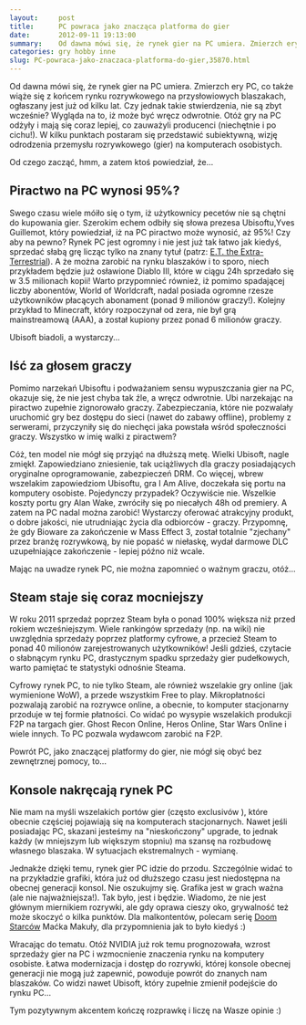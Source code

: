 ```yaml
---
layout:     post
title:      PC powraca jako znacząca platforma do gier
date:       2012-09-11 19:13:00
summary:    Od dawna mówi się, że rynek gier na PC umiera. Zmierzch ery PC, co także wiąże się z końcem rynku rozrywkowego na przysłowiowych blaszakach, ogłaszany jest już od kilku lat. Czy jednak takie stwierdzenia, nie są zbyt wcześnie? Wygląda na to, iż może być wręcz odwrotnie. Otóż gry na PC odżyły i mają się coraz lepiej, co zauważyli producenci (niechętnie i po cichu!). W kilku punktach postaram się pr...
categories: gry hobby inne
slug: PC-powraca-jako-znaczaca-platforma-do-gier,35870.html
---
```




Od dawna mówi się, że rynek gier na PC umiera. Zmierzch ery PC, co także wiąże się z końcem rynku rozrywkowego na przysłowiowych blaszakach, ogłaszany jest już od kilku lat. Czy jednak takie stwierdzenia, nie są zbyt wcześnie? Wygląda na to, iż może być wręcz odwrotnie. Otóż gry na PC odżyły i mają się coraz lepiej, co zauważyli producenci (niechętnie i po cichu!). W kilku punktach postaram się przedstawić subiektywną, wizję odrodzenia przemysłu rozrywkowego (gier) na komputerach osobistych. 

Od czego zacząć, hmm, a zatem ktoś powiedział, że...


## Piractwo na PC wynosi 95%?

Swego czasu wiele móiło się o tym, iż użytkownicy pecetów nie są chętni do kupowania gier. Szerokim echem odbiły się słowa prezesa Ubisoftu,Yves Guillemot, który powiedział, iż na PC piractwo może wynosić, aż 95%! Czy aby na pewno? Rynek PC jest ogromny i nie jest już tak łatwo jak kiedyś, sprzedać słabą grę licząc tylko na znany tytuł (patrz: [E.T. the Extra-Terrestrial](http://en.wikipedia.org/wiki/E.T._the_Extra-Terrestrial_(video_game))). A że można zarobić na rynku blaszaków i to sporo, niech przykładem będzie już osławione Diablo III, które w ciągu 24h sprzedało się w 3.5 milionach kopii! Warto przypomnieć również, iż pomimo spadającej liczby abonentów, World of Worldcraft, nadal posiada ogromne rzesze użytkowników płacących abonament (ponad 9 milionów graczy!). Kolejny przykład to Minecraft, który rozpoczynał od zera, nie był grą mainstreamową (AAA), a został kupiony przez ponad 6 milionów graczy. 

Ubisoft biadoli, a wystarczy...


## Iść za głosem graczy

Pomimo narzekań Ubisoftu i podważaniem sensu wypuszczania gier na PC, okazuje się, że nie jest chyba tak źle, a wręcz odwrotnie. Ubi narzekając na piractwo zupełnie zignorowało graczy. Zabezpieczania, które nie pozwalały uruchomić gry bez dostępu do sieci (nawet do zabawy offline), problemy z serwerami, przyczyniły się do niechęci jaka powstała wśród społeczności graczy. Wszystko w imię walki z piractwem?

Cóż, ten model nie mógł się przyjąć na dłuższą metę. Wielki Ubisoft, nagle zmiękł. Zapowiedziano zniesienie, tak uciążliwych dla graczy posiadających oryginalne oprogramowanie, zabezpieczeń DRM. Co więcej, wbrew wszelakim zapowiedziom Ubisoftu, gra I Am Alive, doczekała się portu na komputery osobiste. Pojedynczy przypadek? Oczywiście nie. Wszelkie koszty portu gry Alan Wake, zwróciły się po niecałych 48h od premiery. A zatem na PC nadal można zarobić! Wystarczy oferować atrakcyjny produkt, o dobre jakości, nie utrudniając życia dla odbiorców - graczy. Przypomnę, że gdy Bioware za zakończenie w Mass Effect 3, został totalnie "zjechany" przez branżę rozrywkową, by nie popaść w niełaskę, wydał darmowe DLC uzupełniające zakończenie  - lepiej późno niż wcale. 

Mając na uwadze rynek PC, nie można zapomnieć o ważnym graczu, otóż...


## Steam staje się coraz mocniejszy

W roku 2011 sprzedaż poprzez Steam była o ponad 100% większa niż przed rokiem wcześniejszym. Wiele rankingów sprzedaży (np. na wiki) nie uwzględnia sprzedaży poprzez platformy cyfrowe, a przecież Steam to ponad 40 milionów zarejestrowanych użytkowników! Jeśli gdzieś, czytacie o słabnącym rynku PC, drastycznym spadku sprzedaży gier pudełkowych, warto pamiętać te statystyki odnośnie Steama. 

Cyfrowy rynek PC, to nie tylko Steam, ale również wszelakie gry online (jak wymienione WoW), a przede wszystkim Free to play. Mikropłatności pozwalają zarobić na rozrywce online, a obecnie, to komputer stacjonarny przoduje w tej formie płatności. Co widać po wysypie wszelakich produkcji F2P na targach gier. Ghost Recon Online, Heros Online, Star Wars Online i wiele innych. To PC pozwala wydawcom zarobić na F2P. 

Powrót PC, jako znaczącej platformy do gier, nie mógł się obyć bez zewnętrznej pomocy, to...


## Konsole nakręcają rynek PC

Nie mam na myśli wszelakich portów gier (często exclusivów ), które obecnie częściej pojawiają się na komputerach stacjonarnych. Nawet jeśli posiadając PC, skazani jesteśmy na "nieskończony" upgrade, to jednak każdy (w mniejszym lub większym stopniu) ma szansę na rozbudowę własnego blaszaka. W sytuacjach ekstremalnych - wymianę. 

Jednakże dzięki temu,  rynek gier PC idzie do przodu. Szczególnie widać to na przykładzie grafiki, która już od dłuższego czasu jest niedostępna na obecnej generacji konsol. Nie oszukujmy się. Grafika jest w grach ważna (ale nie najważniejsza!). Tak było, jest i będzie. Wiadomo, że nie jest głównym miernikiem rozrywki, ale gdy oprawa cieszy oko, grywalność też może skoczyć o kilka punktów. Dla malkontentów, polecam serię [Doom Starców](http://www.gaminator.tv/tag/video/doom-starc%C3%B3w) Maćka Makuły, dla przypomnienia jak to było kiedyś :) 

Wracając do tematu. Otóż NVIDIA już rok temu prognozowała, wzrost sprzedaży gier na PC i wzmocnienie znaczenia rynku na komputery osobiste. Łatwa modernizacja i dostęp do rozrywki, której konsole obecnej generacji nie mogą już zapewnić, powoduje powrót do znanych nam blaszaków. Co widzi nawet Ubisoft, który zupełnie zmienił podejście do rynku PC...

Tym pozytywnym akcentem kończę rozprawkę i liczę na Wasze opinie :)